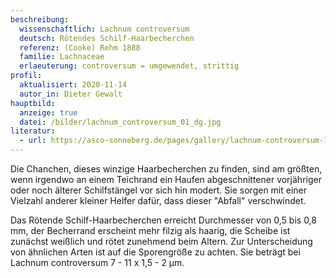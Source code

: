 ```yaml
---
beschreibung:
  wissenschaftlich: Lachnum controversum
  deutsch: Rötendes Schilf-Haarbecherchen
  referenz: (Cooke) Rehm 1888
  familie: Lachnaceae
  erlaeuterung: controversum = umgewendet, strittig
profil:
  aktualisiert: 2020-11-14
  autor_in: Dieter Gewalt
hauptbild:
  anzeige: true
  datei: /bilder/lachnum_controversum_01_dg.jpg
literatur:
  - url: https://asco-sonneberg.de/pages/gallery/lachnum-controversum-160529-fpr-fp267-01xsmcoljj39186.php
---
```

Die Chanchen, dieses winzige Haarbecherchen zu finden, sind am größten, wenn irgendwo an einem Teichrand ein Haufen abgeschnittener vorjähriger oder noch älterer Schilfstängel vor sich hin modert. Sie sorgen mit einer Vielzahl anderer kleiner Helfer dafür, dass dieser "Abfall" verschwindet.



Das Rötende Schilf-Haarbecherchen erreicht Durchmesser von 0,5 bis 0,8 mm, der Becherrand erscheint mehr filzig als haarig, die Scheibe ist zunächst weißlich und rötet zunehmend beim Altern. Zur Unterscheidung von ähnlichen Arten ist auf die Sporengröße zu achten. Sie beträgt bei Lachnum controversum 7 - 11 x 1,5 - 2 µm.